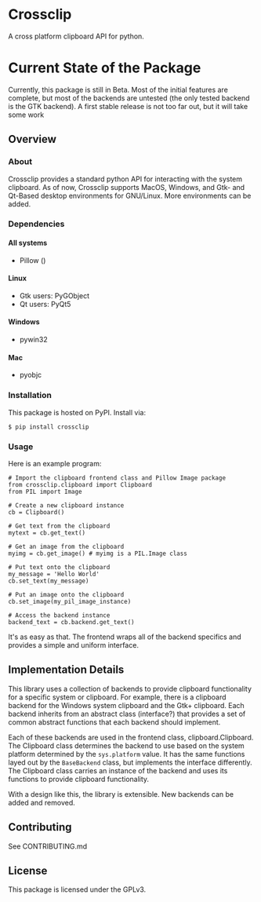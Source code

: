 # Crossclip
A cross platform clipboard API for python.

# Current State of the Package
Currently, this package is still in Beta. Most of the initial features are
complete, but most of the backends are untested (the only tested backend is
the GTK backend). A first stable release is not too far out, but it will take
some work

## Overview

### About
Crossclip provides a standard python API for interacting with the system
clipboard. As of now, Crossclip supports MacOS, Windows, and Gtk- and
Qt-Based desktop environments for GNU/Linux. More environments can be added.

### Dependencies

#### All systems
* Pillow ()

#### Linux
* Gtk users: PyGObject
* Qt users: PyQt5

#### Windows
* pywin32

#### Mac
* pyobjc

### Installation
This package is hosted on PyPI. Install via:

`$ pip install crossclip`

### Usage
Here is an example program:
```
# Import the clipboard frontend class and Pillow Image package
from crossclip.clipboard import Clipboard
from PIL import Image

# Create a new clipboard instance
cb = Clipboard()

# Get text from the clipboard
mytext = cb.get_text()

# Get an image from the clipboard
myimg = cb.get_image() # myimg is a PIL.Image class

# Put text onto the clipboard
my_message = 'Hello World'
cb.set_text(my_message)

# Put an image onto the clipboard
cb.set_image(my_pil_image_instance)

# Access the backend instance
backend_text = cb.backend.get_text()
```

It's as easy as that. The frontend wraps all of the backend specifics and
provides a simple and uniform interface.

## Implementation Details
This library uses a collection of backends to provide clipboard functionality
for a specific system or clipboard. For example, there is a clipboard backend
for the Windows system clipboard and the Gtk+ clipboard. Each backend inherits
from an abstract class (interface?) that provides a set of common abstract
functions that each backend should implement.

Each of these backends are used in the frontend class, clipboard.Clipboard.
The Clipboard class determines the backend to use based on the system platform
determined by the `sys.platform` value. It has the same functions layed out by
the `BaseBackend` class, but implements the interface differently. The Clipboard
class carries an instance of the backend and uses its functions to provide
clipboard functionality.

With a design like this, the library is extensible. New backends can be added
and removed.

## Contributing
See CONTRIBUTING.md

## License
This package is licensed under the GPLv3.

